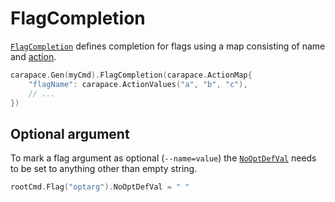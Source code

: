 # FlagCompletion

[`FlagCompletion`] defines completion for flags using a map consisting of name and [action](../action.md).

```go
carapace.Gen(myCmd).FlagCompletion(carapace.ActionMap{
    "flagName": carapace.ActionValues("a", "b", "c"),
    // ...
})
```

## Optional argument

To mark a flag argument as optional (`--name=value`) the [`NoOptDefVal`] needs to be set to anything other than empty string.

```go
rootCmd.Flag("optarg").NoOptDefVal = " "
```

[`FlagCompletion`]:https://pkg.go.dev/github.com/rsteube/carapace#Carapace.FlagCompletion
[`NoOptDefVal`]:https://pkg.go.dev/github.com/spf13/pflag#Flag
